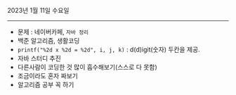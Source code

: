 2023년 1월 11일 수요일

---

- 문제 : 네이버카페, `자바 정리`
- 백준 알고리즘, 생활코딩
- `printf("%2d x %2d = %2d", i, j, k)` : d(d)igit(숫자) 두칸을 제공. 
- 자바 스터디 추진
- 다른사람이 코딩한 것 많이 흡수해보기(스스로 다 못함)
- 조금이라도 혼자 짜보기
- 알고리즘 공부 꼭 하기